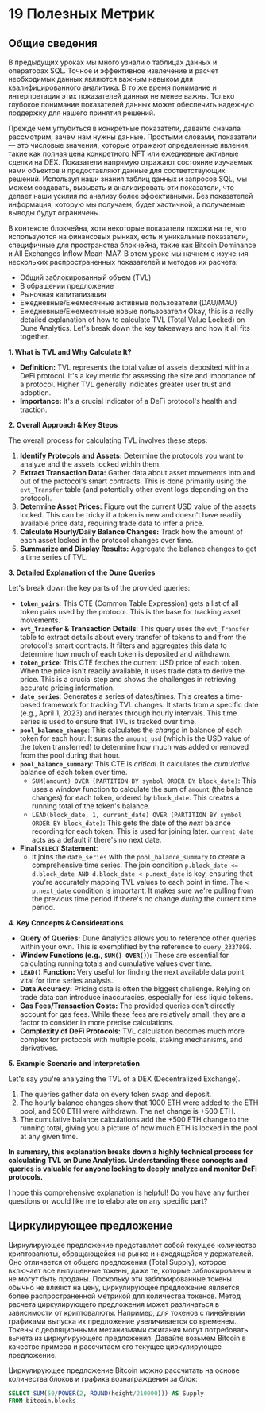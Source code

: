 # 19 Полезных Метрик

## Общие сведения

В предыдущих уроках мы много узнали о таблицах данных и операторах SQL. Точное и эффективное извлечение и расчет необходимых данных являются важным навыком для квалифицированного аналитика. В то же время понимание и интерпретация этих показателей данных не менее важны. Только глубокое понимание показателей данных может обеспечить надежную поддержку для нашего принятия решений.

Прежде чем углубиться в конкретные показатели, давайте сначала рассмотрим, зачем нам нужны данные. Простыми словами, показатели — это числовые значения, которые отражают определенные явления, такие как полная цена конкретного NFT или ежедневные активные сделки на DEX. Показатели напрямую отражают состояние изучаемых нами объектов и предоставляют данные для соответствующих решений. Используя наши знания таблиц данных и запросов SQL, мы можем создавать, вызывать и анализировать эти показатели, что делает наши усилия по анализу более эффективными. Без показателей информация, которую мы получаем, будет хаотичной, а получаемые выводы будут ограничены.

В контексте блокчейна, хотя некоторые показатели похожи на те, что используются на финансовых рынках, есть и уникальные показатели, специфичные для пространства блокчейна, такие как Bitcoin Dominance и All Exchanges Inflow Mean-MA7. В этом уроке мы начнем с изучения нескольких распространенных показателей и методов их расчета:

- Общий заблокированный объем (TVL)
- В обращении предложение
- Рыночная капитализация
- Ежедневные/Ежемесячные активные пользователи (DAU/MAU)
- Ежедневные/Ежемесячные новые пользователи
Okay, this is a really detailed explanation of how to calculate TVL (Total Value Locked) on Dune Analytics. Let's break down the key takeaways and how it all fits together.

**1. What is TVL and Why Calculate It?**

*   **Definition:** TVL represents the total value of assets deposited within a DeFi protocol. It's a key metric for assessing the size and importance of a protocol. Higher TVL generally indicates greater user trust and adoption.
*   **Importance:** It's a crucial indicator of a DeFi protocol's health and traction.

**2. Overall Approach & Key Steps**

The overall process for calculating TVL involves these steps:

1.  **Identify Protocols and Assets:**  Determine the protocols you want to analyze and the assets locked within them.
2.  **Extract Transaction Data:**  Gather data about asset movements into and out of the protocol's smart contracts. This is done primarily using the `evt_Transfer` table (and potentially other event logs depending on the protocol).
3.  **Determine Asset Prices:**  Figure out the current USD value of the assets locked.  This can be tricky if a token is new and doesn't have readily available price data, requiring trade data to infer a price.
4.  **Calculate Hourly/Daily Balance Changes:**  Track how the amount of each asset locked in the protocol changes over time.
5.  **Summarize and Display Results:** Aggregate the balance changes to get a time series of TVL.

**3. Detailed Explanation of the Dune Queries**

Let's break down the key parts of the provided queries:

*   **`token_pairs`**: This CTE (Common Table Expression) gets a list of all token pairs used by the protocol. This is the base for tracking asset movements.
*   **`evt_Transfer` & Transaction Details**: This query uses the `evt_Transfer` table to extract details about every transfer of tokens to and from the protocol's smart contracts. It filters and aggregates this data to determine how much of each token is deposited and withdrawn.
*   **`token_price`**: This CTE fetches the current USD price of each token. When the price isn't readily available, it uses trade data to derive the price. This is a crucial step and shows the challenges in retrieving accurate pricing information.
*   **`date_series`**: Generates a series of dates/times. This creates a time-based framework for tracking TVL changes. It starts from a specific date (e.g., April 1, 2023) and iterates through hourly intervals. This time series is used to ensure that TVL is tracked over time.
*   **`pool_balance_change`**: This calculates the *change* in balance of each token for each hour. It sums the `amount_usd` (which is the USD value of the token transferred) to determine how much was added or removed from the pool during that hour.
*   **`pool_balance_summary`**: This CTE is *critical*. It calculates the *cumulative* balance of each token over time.
    *   `SUM(amount) OVER (PARTITION BY symbol ORDER BY block_date)`: This uses a window function to calculate the sum of `amount` (the balance changes) for each token, ordered by `block_date`. This creates a running total of the token's balance.
    *   `LEAD(block_date, 1, current_date) OVER (PARTITION BY symbol ORDER BY block_date)`:  This gets the date of the *next* balance recording for each token.  This is used for joining later.  `current_date` acts as a default if there's no next date.
*   **Final `SELECT` Statement**:
    *   It joins the `date_series` with the `pool_balance_summary` to create a comprehensive time series. The join condition `p.block_date <= d.block_date AND d.block_date < p.next_date` is key, ensuring that you're accurately mapping TVL values to each point in time.  The `< p.next_date` condition is important. It makes sure we're pulling from the previous time period if there's no change *during* the current time period.

**4.  Key Concepts & Considerations**

*   **Query of Queries:** Dune Analytics allows you to reference other queries within your own. This is exemplified by the reference to `query_2337808`.
*   **Window Functions (e.g., `SUM() OVER()`):** These are essential for calculating running totals and cumulative values over time.
*   **`LEAD()` Function:** Very useful for finding the next available data point, vital for time series analysis.
*   **Data Accuracy:** Pricing data is often the biggest challenge. Relying on trade data can introduce inaccuracies, especially for less liquid tokens.
*   **Gas Fees/Transaction Costs:** The provided queries don't directly account for gas fees.  While these fees are relatively small, they are a factor to consider in more precise calculations.
*   **Complexity of DeFi Protocols:** TVL calculation becomes much more complex for protocols with multiple pools, staking mechanisms, and derivatives.

**5.  Example Scenario and Interpretation**

Let's say you're analyzing the TVL of a DEX (Decentralized Exchange).

1.  The queries gather data on every token swap and deposit.
2.  The hourly balance changes show that 1000 ETH were added to the ETH pool, and 500 ETH were withdrawn. The net change is +500 ETH.
3.  The cumulative balance calculations add the +500 ETH change to the running total, giving you a picture of how much ETH is locked in the pool at any given time.

**In summary, this explanation breaks down a highly technical process for calculating TVL on Dune Analytics. Understanding these concepts and queries is valuable for anyone looking to deeply analyze and monitor DeFi protocols.**



I hope this comprehensive explanation is helpful! Do you have any further questions or would like me to elaborate on any specific part?
## Циркулирующее предложение

Циркулирующее предложение представляет собой текущее количество криптовалюты, обращающейся на рынке и находящейся у держателей. Оно отличается от общего предложения (Total Supply), которое включает все выпущенные токены, даже те, которые заблокированы и не могут быть проданы. Поскольку эти заблокированные токены обычно не влияют на цену, циркулирующее предложение является более распространенной метрикой для количества токенов. Метод расчета циркулирующего предложения может различаться в зависимости от криптовалюты. Например, для токенов с линейными графиками выпуска их предложение увеличивается со временем. Токены с дефляционными механизмами сжигания могут потребовать вычета из циркулирующего предложения. Давайте возьмем Bitcoin в качестве примера и рассчитаем его текущее циркулирующее предложение.

Циркулирующее предложение Bitcoin можно рассчитать на основе количества блоков и графика вознаграждения за блок:

``` sql
SELECT SUM(50/POWER(2, ROUND(height/210000))) AS Supply                      
FROM bitcoin.blocks
```